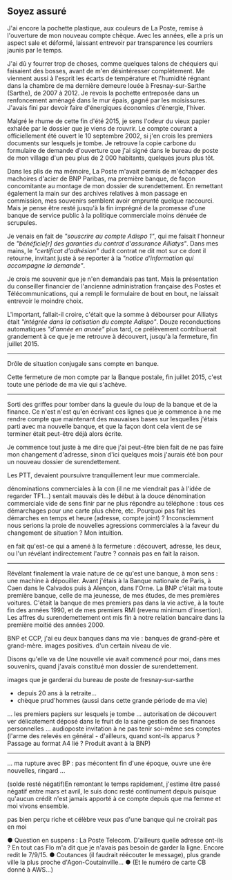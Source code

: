 ## Soyez assuré

J'ai encore la pochette plastique, aux couleurs de La Poste, remise à l'ouverture de mon nouveau compte chèque. Avec les années, elle a pris un aspect sale et déformé, laissant entrevoir par transparence les courriers jaunis par le temps.

J'ai dû y fourrer trop de choses, comme quelques talons de chéquiers qui faisaient des bosses, avant de m'en désintéresser complètement. Me viennent aussi à l'esprit les écarts de température et l'humidité régnant dans la chambre de ma dernière demeure louée à Fresnay-sur-Sarthe (Sarthe), de 2007 à 2012. Je revois la pochette entreposée dans un renfoncement aménagé dans le mur épais, gagné par les moisissures. J'avais fini par devoir faire d'énergiques économies d'énergie, l'hiver.

Malgré le rhume de cette fin d'été 2015, je sens l'odeur du vieux papier exhalée par le dossier que je viens de rouvrir. Le compte courant a officiellement été ouvert le 10 septembre 2002, si j'en crois les premiers documents sur lesquels je tombe. Je retrouve la copie carbone du formulaire de demande d'ouverture que j'ai signé dans le bureau de poste de mon village d'un peu plus de 2 000 habitants, quelques jours plus tôt.

Dans les plis de ma mémoire, La Poste m'avait permis de m'échapper des machoires d'acier de BNP Paribas, ma première banque, de façon concomitante au montage de mon dossier de surendettement. En remettant également la main sur des archives relatives à mon passage en commission, mes souvenirs semblent avoir emprunté quelque raccourci. Mais je pense être resté jusqu'à la fin imprégné de la promesse d'une banque de service public à la politique commerciale moins dénuée de scrupules.

Je venais en fait de *"souscrire au compte Adispo 1"*, qui me faisait l'honneur de *"bénéficie[r] des garanties du contrat d'assurance Alliatys"*. Dans mes mains, le *"certificat d'adhésion"* dudit contrat ne dit mot sur ce dont il retourne, invitant juste à se reporter à la *"notice d'information qui accompagne la demande"*.

Je crois me souvenir que je n'en demandais pas tant. Mais la présentation du conseiller financier de l'ancienne administration française des Postes et Télécommunications, qui a rempli le formulaire de bout en bout, ne laissait entrevoir le moindre choix.

L'important, fallait-il croire, c'était que la somme à débourser pour Alliatys était *"intégrée dans la cotisation du compte Adispo"*. Douze reconductions automatiques *"d'année en année"* plus tard, ce prélèvement contribuerait grandement à ce que je me retrouve à découvert, jusqu'à la fermeture, fin juillet 2015.

***

Drôle de situation conjugale sans compte en banque.

Cette fermeture de mon compte par la Banque postale, fin juillet 2015, c'est toute une période de ma vie qui s'achève. 

***

Sorti des griffes pour tomber dans la gueule du loup de la banque et de la finance.
Ce n'est n'est qu'en écrivant ces lignes que je commence à ne me rendre compte que maintenant des mauvaises bases sur lesquelles j'étais parti avec ma nouvelle banque, et que la façon dont cela vient de se terminer était peut-être déjà alors écrite.

Je commence tout juste à me dire que j'ai peut-être bien fait de ne pas faire mon changement d'adresse, sinon d'ici quelques mois j'aurais été bon pour un nouveau dossier de surendettement.

Les PTT, devaient poursuivre tranquillement leur mue commerciale. 

dénominations commerciales à la con (il ne me viendrait pas à l'idée de regarder TF1...)
sentait mauvais dès le début à la douce dénomination commerciale vide de sens
finir par ne plus répondre au téléphone : tous ces démarchages pour une carte plus chère, etc. Pourquoi pas fait les démarches en temps et heure (adresse, compte joint) ? Inconsciemment nous serions la proie de nouvelles agressions commerciales à la faveur du changement de situation ? Mon intuition.

en fait qu'est-ce qui a amené à la fermeture : découvert, adresse, les deux, ou l'un révélant indirectement l'autre ? connais pas en fait la raison.

***

Révélant finalement la vraie nature de ce qu'est une banque, à mon sens : une machine à dépouiller. Avant j'étais à la Banque nationale de Paris, à Caen dans le Calvados puis à Alençon, dans l'Orne. La BNP c'était ma toute première banque, celle de ma jeunesse, de mes études, de mes premières voitures. C'était la banque de mes premiers pas dans la vie active, à la toute fin des années 1990, et de mes premiers RMI (revenu minimum d'insertion). Les affres du surendemettement ont mis fin à notre relation bancaire dans la première moitié des années 2000.

BNP et CCP, j'ai eu deux banques dans ma vie : banques de grand-père et grand-mère. images positives. d'un certain niveau de vie.

Disons qu'elle va de Une nouvelle vie avait commencé pour moi, dans mes souvenirs, quand j'avais constitué mon dossier de surendettement. 

images que je garderai du bureau de poste de fresnay-sur-sarthe
- depuis 20 ans à la retraite...
- chèque prud'hommes (aussi dans cette grande période de ma vie)

... les premiers papiers sur lesquels je tombe ... autorisation de découvert ver délicatement déposé dans le fruit de la saine gestion de ses finances personnelles ... audioposte invitation à ne pas tenir soi-même ses comptes (l'arme des relevés en général - d'ailleurs, quand sont-ils apparus ? Passage au format A4 lié ? Produit avant à la BNP)

***

... ma rupture avec BP : pas mécontent fin d'une époque, ouvre une ère nouvelles, ringard ...

(solde resté négatif)En remontant le temps rapidement, j'estime être passé négatif entre mars et avril, le suis donc resté continument depuis puisque qu'aucun crédit n'est jamais apporté à ce compte depuis que ma femme et moi vivons ensemble. 

pas bien perçu riche et célèbre
veux pas d'une banque qui ne croirait pas en moi

● Question en suspens : La Poste Telecom. D'ailleurs quelle adresse ont-ils ? En tout cas Flo m'a dit que je n'avais pas besoin de garder la ligne. Encore redit le 7/9/15. ● Coutances (il faudrait réécouter le message), plus grande ville la plus proche d'Agon-Coutainville... ● (Et le numéro de carte CB donné à AWS...)
